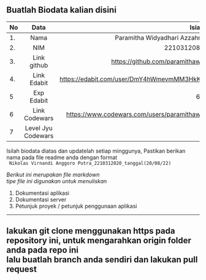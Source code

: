 **Buatlah Biodata kalian disini** <br />
----------------------------------------
|No | Data  | Isian|
|---|:-------:|------:|
|1. |Nama     | Paramitha Widyadhari Azzahra |
|2.| NIM        | 2210312081 |
|3. |Link github | https://github.com/paramithawa |
|4.| Link Edabit | https://edabit.com/user/DmY4hWmevmMM3HkKv |
|5|Exp Edabit   |  65 |
|6| Link Codewars|  https://www.codewars.com/users/paramithawa  |
|7| Level Jyu Codewars| 8 |

Isilah biodata diatas dan updatelah setiap minggunya,
Pastikan berikan nama pada file readme anda dengan format <br/>
`
Nikolas Virnandi Anggoro Putra_2210312020_tanggal(20/08/22)` 

*Berikut ini merupakan file markdown <br/> tipe file ini digunakan untuk menuliskan*
1. Dokumentasi aplikasi
2. Dokumentasi server
3. Petunjuk proyek / petunjuk penggunaan aplikasi
----
**lakukan git clone menggunakan https pada repository ini, untuk mengarahkan origin folder anda pada repo ini<br/> lalu buatlah branch anda sendiri dan lakukan pull request**
----
